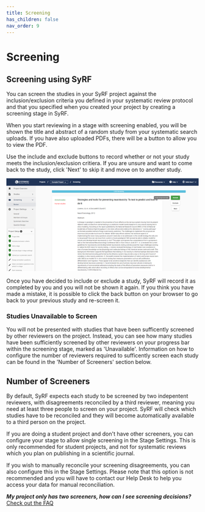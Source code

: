 ```yaml
---
title: Screening
has_children: false
nav_order: 9
---
```


# Screening

## Screening using SyRF
You can screen the studies in your SyRF project against the inclusion/exclusion criteria you defined in your systematic review protocol and that you specified when you created your project by creating a screening stage in SyRF.

When you start reviewing in a stage with screening enabled, you will be shown the title and abstract of a random study from your systematic search uploads. If you have also uploaded PDFs, there will be a button to allow you to view the PDF.

Use the include and exclude buttons to record whether or not your study meets the inclusion/exclusion critiera. If you are unsure and want to come back to the study, click 'Next' to skip it and move on to another study.

![alttext](figs/Fig_Screening.png)

Once you have decided to include or exclude a study, SyRF will record it as completed by you and you will not be shown it again. If you think you have made a mistake, it is possible to click the back button on your browser to go back to your previous study and re-screen it.

### Studies Unavailable to Screen
You will not be presented with studies that have been sufficently screened by other reviewers on the project. Instead, you can see how many studies have been sufficiently screened by other reviewers on your progress bar within the screening stage, marked as 'Unavailable'. Information on how to configure the number of reviewers required to sufficently screen each study can be found in the 'Number of Screeners' section below.

## Number of Screeners
By default, SyRF expects each study to be screened by two indepentent reviewers, with disagreements reconciled by a third reviewer, meaning you need at least three people to screen on your project. SyRF will check which studies have to be reconciled and they will become automatically available to a third person on the project.

If you are doing a student project and don't have other screeners, you can configure your stage to allow single screening in the Stage Settings. This is only recommended for student projects, and not for systematic reviews which you plan on publishing in a scientific journal.

If you wish to manually reconcile your screening disagreements, you can also configure this in the Stage Settings. Please note that this option is not recommended and you will have to contact our Help Desk to help you access your data for manual reconciliation.

**_My project only has two screeners, how can I see screening decisions?_**<br/>
[Check out the FAQ](https://syrf.org.uk/faq)
